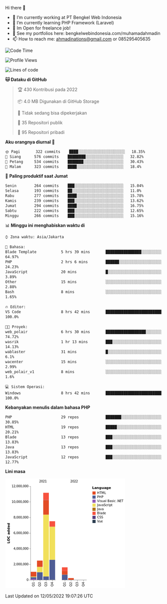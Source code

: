 Hi there 👋

- 🔭 I’m currently working at PT Bengkel Web Indonesia
- 🌱 I’m currently learning PHP Framework (Laravel)
- 📂 Im Open for freelance job!
- 🧷 See my portfolios here: bengkelwebindonesia.com/muhamadahmadin
- 📫 How to reach me: ahmadinations@gmail.com or 085295405635


<!--START_SECTION:waka-->
![Code Time](http://img.shields.io/badge/Code%20Time-0%20secs-blue)

![Profile Views](http://img.shields.io/badge/Profil%20dilihat-3-blue)

![Lines of code](https://img.shields.io/badge/Sejak%20Hello%20World%20aku%20telah%20menulis-24%20Million%20baris%20kode-blue)

**🐱 Dataku di GitHub** 

> 🏆 430 Kontribusi pada 2022
 > 
> 📦 4.0 MB Digunakan di GitHub Storage 
 > 
> 🚫 Tidak sedang bisa dipekerjakan
 > 
> 📜 35 Repositori publik 
 > 
> 🔑 95 Repositori pribadi  
 > 
**Aku orangnya diurnal 🐤** 

```text
🌞 Pagi       322 commits    ████░░░░░░░░░░░░░░░░░░░░░   18.35% 
🌆 Siang      576 commits    ████████░░░░░░░░░░░░░░░░░   32.82% 
🌃 Petang     534 commits    ███████░░░░░░░░░░░░░░░░░░   30.43% 
🌙 Malam      323 commits    ████░░░░░░░░░░░░░░░░░░░░░   18.4%

```
📅 **Paling produktif saat Jumat** 

```text
Senin        264 commits    ███░░░░░░░░░░░░░░░░░░░░░░   15.04% 
Selasa       193 commits    ██░░░░░░░░░░░░░░░░░░░░░░░   11.0% 
Rabu         277 commits    ████░░░░░░░░░░░░░░░░░░░░░   15.78% 
Kamis        239 commits    ███░░░░░░░░░░░░░░░░░░░░░░   13.62% 
Jumat        294 commits    ████░░░░░░░░░░░░░░░░░░░░░   16.75% 
Sabtu        222 commits    ███░░░░░░░░░░░░░░░░░░░░░░   12.65% 
Minggu       266 commits    ███░░░░░░░░░░░░░░░░░░░░░░   15.16%

```


📊 **Minggu ini menghabiskan waktu di** 

```text
⌚︎ Zona waktu: Asia/Jakarta

💬 Bahasa: 
Blade Template           5 hrs 39 mins       ████████████████░░░░░░░░░   64.97% 
PHP                      2 hrs 6 mins        ██████░░░░░░░░░░░░░░░░░░░   24.23% 
JavaScript               20 mins             █░░░░░░░░░░░░░░░░░░░░░░░░   3.89% 
Other                    15 mins             ░░░░░░░░░░░░░░░░░░░░░░░░░   2.88% 
Bash                     8 mins              ░░░░░░░░░░░░░░░░░░░░░░░░░   1.65%

🔥 Editor: 
VS Code                  8 hrs 42 mins       █████████████████████████   100.0%

🐱‍💻 Proyek: 
web_polair               6 hrs 30 mins       ██████████████████░░░░░░░   74.72% 
wasrik                   1 hr 13 mins        ███░░░░░░░░░░░░░░░░░░░░░░   14.13% 
wablaster                31 mins             █░░░░░░░░░░░░░░░░░░░░░░░░   6.1% 
wacenter                 15 mins             ░░░░░░░░░░░░░░░░░░░░░░░░░   2.99% 
web_polair_v1            8 mins              ░░░░░░░░░░░░░░░░░░░░░░░░░   1.6%

💻 Sistem Operasi: 
Windows                  8 hrs 42 mins       █████████████████████████   100.0%

```

**Kebanyakan menulis dalam bahasa PHP** 

```text
PHP                      29 repos            ███████░░░░░░░░░░░░░░░░░░   30.85% 
HTML                     19 repos            █████░░░░░░░░░░░░░░░░░░░░   20.21% 
Blade                    13 repos            ███░░░░░░░░░░░░░░░░░░░░░░   13.83% 
Java                     13 repos            ███░░░░░░░░░░░░░░░░░░░░░░   13.83% 
JavaScript               12 repos            ███░░░░░░░░░░░░░░░░░░░░░░   12.77%

```


**Lini masa**

![Chart not found](https://raw.githubusercontent.com/MuhamadAhmadin/MuhamadAhmadin/master/charts/bar_graph.png) 


 Last Updated on 12/05/2022 19:07:26 UTC
<!--END_SECTION:waka-->
